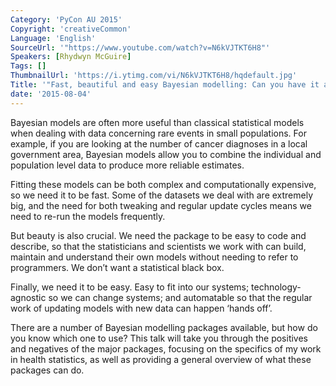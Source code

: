 ```yaml
---
Category: 'PyCon AU 2015'
Copyright: 'creativeCommon'
Language: 'English'
SourceUrl: '"https://www.youtube.com/watch?v=N6kVJTKT6H8"'
Speakers: [Rhydwyn McGuire]
Tags: []
ThumbnailUrl: 'https://i.ytimg.com/vi/N6kVJTKT6H8/hqdefault.jpg'
Title: '"Fast, beautiful and easy Bayesian modelling: Can you have it all?"'
date: '2015-08-04'
---
```

Bayesian models are often more useful than classical statistical models when dealing with data concerning rare events in small populations. For example, if you are looking at the number of cancer diagnoses in a local government area, Bayesian models allow you to combine the individual and population level data to produce more reliable estimates. 

Fitting these models can be both complex and computationally expensive, so we need it to be fast. Some of the datasets we deal with are extremely big, and the need for both tweaking and regular update cycles means we need to re-run the models frequently.

But beauty is also crucial. We need the package to be easy to code and describe, so that the statisticians and scientists we work with can build, maintain and understand their own models without needing to refer to programmers. We don’t want a statistical black box. 

Finally, we need it to be easy. Easy to fit into our systems; technology-agnostic so we can change systems; and automatable so that the regular work of updating models with new data can happen ‘hands off’.  

There are a number of Bayesian modelling packages available, but how do you know which one to use? This talk will take you through the positives and negatives of the major packages, focusing on the specifics of my work in health statistics, as well as providing a general overview of what these packages can do. 


